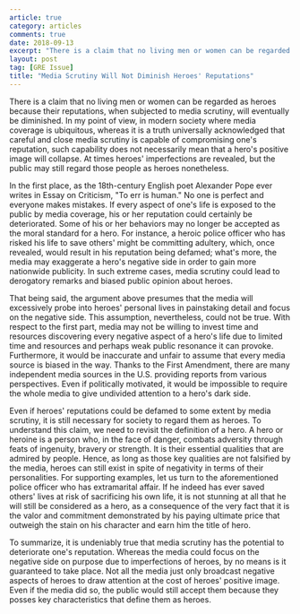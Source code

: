 ```yaml
---
article: true
category: articles
comments: true
date: 2018-09-13
excerpt: "There is a claim that no living men or women can be regarded as heroes because their reputations, when subjected to media scrutiny, will eventually be diminished. In my point of view, in modern society where media coverage is ubiquitous, whereas it is a truth universally acknowledged that careful and close media scrutiny is capable of compromising one's reputation, such capability does not necessarily mean that a hero's positive image will collapse. At times heroes' imperfections are revealed, but the public may still regard those people as heroes nonetheless.<br>……"
layout: post
tag: [GRE Issue]
title: "Media Scrutiny Will Not Diminish Heroes' Reputations"
---
```


There is a claim that no living men or women can be regarded as heroes because their reputations, when subjected to media scrutiny, will eventually be diminished. In my point of view, in modern society where media coverage is ubiquitous, whereas it is a truth universally acknowledged that careful and close media scrutiny is capable of compromising one's reputation, such capability does not necessarily mean that a hero's positive image will collapse. At times heroes' imperfections are revealed, but the public may still regard those people as heroes nonetheless.

In the first place, as the 18th-century English poet Alexander Pope ever writes in Essay on Criticism, "To err is human." No one is perfect and everyone makes mistakes. If every aspect of one's life is exposed to the public by media coverage, his or her reputation could certainly be deteriorated. Some of his or her behaviors may no longer be accepted as the moral standard for a hero. For instance, a heroic police officer who has risked his life to save others' might be committing adultery, which, once revealed, would result in his reputation being defamed; what's more, the media may exaggerate a hero's negative side in order to gain more nationwide publicity. In such extreme cases, media scrutiny could lead to derogatory remarks and biased public opinion about heroes.

That being said, the argument above presumes that the media will excessively probe into heroes' personal lives in painstaking detail and focus on the negative side. This assumption, nevertheless, could not be true. With respect to the first part, media may not be willing to invest time and resources discovering every negative aspect of a hero's life due to limited time and resources and perhaps weak public resonance it can provoke. Furthermore, it would be inaccurate and unfair to assume that every media source is biased in the way. Thanks to the First Amendment, there are many independent media sources in the U.S. providing reports from various perspectives. Even if politically motivated, it would be impossible to require the whole media to give undivided attention to a hero's dark side.

Even if heroes' reputations could be defamed to some extent by media scrutiny, it is still necessary for society to regard them as heroes. To understand this claim, we need to revisit the definition of a hero. A hero or heroine is a person who, in the face of danger, combats adversity through feats of ingenuity, bravery or strength. It is their essential qualities that are admired by people. Hence, as long as those key qualities are not falsified by the media, heroes can still exist in spite of negativity in terms of their personalities. For supporting examples, let us turn to the aforementioned police officer who has extramarital affair. If he indeed has ever saved others' lives at risk of sacrificing his own life, it is not stunning at all that he will still be considered as a hero, as a consequence of the very fact that it is the valor and commitment demonstrated by his paying ultimate price that outweigh the stain on his character and earn him the title of hero.

To summarize, it is undeniably true that media scrutiny has the potential to deteriorate one's reputation. Whereas the media could focus on the negative side on purpose due to imperfections of heroes, by no means is it guaranteed to take place. Not all the media just only broadcast negative aspects of heroes to draw attention at the cost of heroes' positive image. Even if the media did so, the public would still accept them because they posses key characteristics that define them as heroes.
